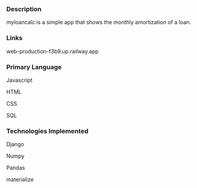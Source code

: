 ### Description

myloancalc is a simple app that shows the monthly amortization of a loan.

### Links 

web-production-f3b9.up.railway.app

### Primary Language

Javascript

HTML

CSS

SQL

### Technologies Implemented

Django

Numpy

Pandas

materialize





